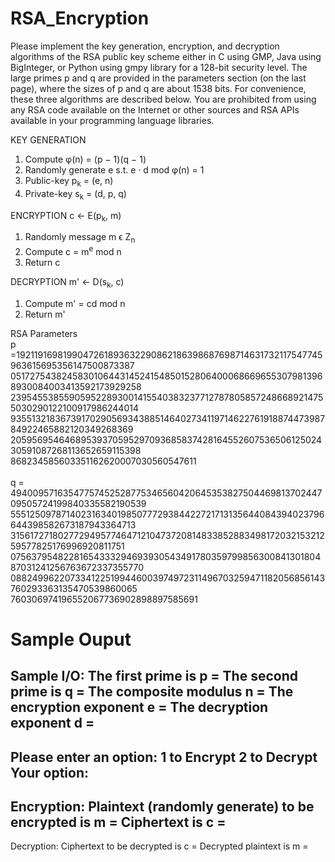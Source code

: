 # RSA_Encryption
Please implement the key generation, encryption, and decryption algorithms of the RSA public key scheme either in C using GMP, Java using BigInteger, or Python using gmpy library for a 128-bit
security level. The large primes p and q are provided in the parameters section (on the last page), where the sizes of p and q are about 1538 bits. For convenience, these three algorithms are described
below. You are prohibited from using any RSA code available on the Internet or other sources and RSA APIs available in your programming language libraries.

KEY GENERATION
1.	Compute φ(n) = (p − 1)(q − 1)
2.	Randomly generate e s.t.    e · d mod φ(n) = 1
3.	Public-key p<sub>k</sub> = (e, n)
4.	Private-key s<sub>k</sub> = (d, p, q)

ENCRYPTION c ← E(p<sub>k</sub>, m)
1.	Randomly message m ϵ Z<sub>n</sub>
2.	Compute c = m<sup>e</sup> mod n
3.	Return c

DECRYPTION m' ← D(s<sub>k</sub>, c) 
1.	Compute m' = cd mod n
2.	Return m'

RSA Parameters
</br>
p =1921191698199047261893632290862186398687698714631732117547745963615695356147500873387
0517275438245830106443145241548501528064000686696553079813968930084003413592173929258
2395455385590595228930014155403832377127878058572486689214755030290122100917986244014
9355132183673917029056934388514640273411971462276191887447398784922465882120349268369
2059569546468953937059529709368583742816455260753650612502430591087268113652659115398
868234585603351162620007030560547611
</br> </br>
q = 4940095716354775745252877534656042064535382750446981370244709505724199840335582190539
5551250978714023163401985077729384422721713135644084394023796644398582673187943364713
3156172718027729495774647121047372081483385288349817203215321259577825176996920811751
0756379548228165433329469393054349178035979985630084130180487031241256763672337355770
0882499622073341225199446003974972311496703259471182056856143760293363135470539860065
760306974196552067736902898897585691

# Sample Ouput
Sample I/O:
The first prime is p =
The second prime is q =
The composite modulus n =
The encryption exponent e =
The decryption exponent d =
----------------------------
Please enter an option:
1 to Encrypt
2 to Decrypt
Your option:
----------------------------
Encryption:
Plaintext (randomly generate) to be encrypted is m =
Ciphertext is c =
----------------------------
Decryption:
Ciphertext to be decrypted is c =
Decrypted plaintext is m =
